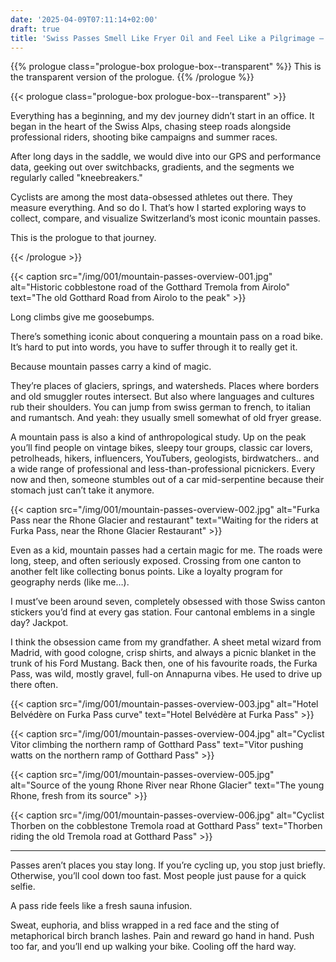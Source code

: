 ```yaml
---
date: '2025-04-09T07:11:14+02:00'
draft: true
title: 'Swiss Passes Smell Like Fryer Oil and Feel Like a Pilgrimage — 001'
---
```


{{% prologue class="prologue-box prologue-box--transparent" %}}
This is the transparent version of the prologue.
{{% /prologue %}}


{{< prologue class="prologue-box prologue-box--transparent" >}}

Everything has a beginning, and my dev journey didn’t start in an office. It began in the heart of the Swiss Alps, chasing steep roads alongside professional riders, shooting bike campaigns and summer races.

After long days in the saddle, we would dive into our GPS and performance data, geeking out over switchbacks, gradients, and the segments we regularly called "kneebreakers."

Cyclists are among the most data-obsessed athletes out there. They measure everything. And so do I. That’s how I started exploring ways to collect, compare, and visualize Switzerland’s most iconic mountain passes.

This is the prologue to that journey.

{{< /prologue >}}

{{< caption src="/img/001/mountain-passes-overview-001.jpg" alt="Historic cobblestone road of the Gotthard Tremola from Airolo" text="The old Gotthard Road from Airolo to the peak" >}}


Long climbs give me goosebumps.

There’s something iconic about conquering a mountain pass on a road bike. It’s hard to put into words, you have to suffer through it to really get it.

Because mountain passes carry a kind of magic.


They’re places of glaciers, springs, and watersheds. Places where borders and old smuggler routes intersect. But also where languages and cultures rub their shoulders. You can jump from swiss german to french, to italian and rumantsch. And yeah: they usually smell somewhat of old fryer grease.

A mountain pass is also a kind of anthropological study. Up on the peak you’ll find people on vintage bikes, sleepy tour groups, classic car lovers, petrolheads, hikers, influencers, YouTubers, geologists, birdwatchers.. and a wide range of professional and less-than-professional picnickers. Every now and then, someone stumbles out of a car mid-serpentine because their stomach just can’t take it anymore.

{{< caption src="/img/001/mountain-passes-overview-002.jpg" alt="Furka Pass near the Rhone Glacier and restaurant" text="Waiting for the riders at Furka Pass, near the Rhone Glacier Restaurant" >}}

Even as a kid, mountain passes had a certain magic for me. The roads were long, steep, and often seriously exposed. Crossing from one canton to another felt like collecting bonus points. Like a loyalty program for geography nerds (like me…).

I must’ve been around seven, completely obsessed with those Swiss canton stickers you’d find at every gas station. Four cantonal emblems in a single day? Jackpot.

I think the obsession came from my grandfather. A sheet metal wizard from Madrid, with good cologne, crisp shirts, and always a picnic blanket in the trunk of his Ford Mustang. Back then, one of his favourite roads, the Furka Pass, was wild, mostly gravel, full-on Annapurna vibes. He used to drive up there often.

{{< caption src="/img/001/mountain-passes-overview-003.jpg" alt="Hotel Belvédère on Furka Pass curve" text="Hotel Belvédère at Furka Pass" >}}

{{< caption src="/img/001/mountain-passes-overview-004.jpg" alt="Cyclist Vitor climbing the northern ramp of Gotthard Pass" text="Vitor pushing watts on the northern ramp of Gotthard Pass" >}}

{{< caption src="/img/001/mountain-passes-overview-005.jpg" alt="Source of the young Rhone River near Rhone Glacier" text="The young Rhone, fresh from its source" >}}

{{< caption src="/img/001/mountain-passes-overview-006.jpg" alt="Cyclist Thorben on the cobblestone Tremola road at Gotthard Pass" text="Thorben riding the old Tremola road at Gotthard Pass" >}}






---



Passes aren’t places you stay long. If you’re cycling up, you stop just briefly. Otherwise, you’ll cool down too fast. Most people just pause for a quick selfie.

A pass ride feels like a fresh sauna infusion.

Sweat, euphoria, and bliss wrapped in a red face and the sting of metaphorical birch branch lashes. Pain and reward go hand in hand. Push too far, and you’ll end up walking your bike. Cooling off the hard way.

